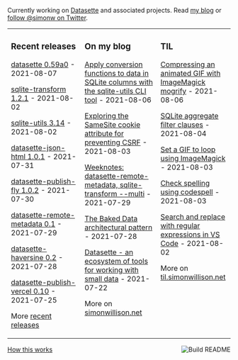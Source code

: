 Currently working on [Datasette](https://datasette.io/) and associated projects. Read [my blog](https://simonwillison.net/) or [follow @simonw on Twitter](https://twitter.com/simonw).

<table><tr><td valign="top" width="33%">

### Recent releases
<!-- recent_releases starts -->
[datasette 0.59a0](https://github.com/simonw/datasette/releases/tag/0.59a0) - 2021-08-07

[sqlite-transform 1.2.1](https://github.com/simonw/sqlite-transform/releases/tag/1.2.1) - 2021-08-02

[sqlite-utils 3.14](https://github.com/simonw/sqlite-utils/releases/tag/3.14) - 2021-08-02

[datasette-json-html 1.0.1](https://github.com/simonw/datasette-json-html/releases/tag/1.0.1) - 2021-07-31

[datasette-publish-fly 1.0.2](https://github.com/simonw/datasette-publish-fly/releases/tag/1.0.2) - 2021-07-30

[datasette-remote-metadata 0.1](https://github.com/simonw/datasette-remote-metadata/releases/tag/0.1) - 2021-07-29

[datasette-haversine 0.2](https://github.com/simonw/datasette-haversine/releases/tag/0.2) - 2021-07-28

[datasette-publish-vercel 0.10](https://github.com/simonw/datasette-publish-vercel/releases/tag/0.10) - 2021-07-25
<!-- recent_releases ends -->
More [recent releases](https://github.com/simonw/simonw/blob/main/releases.md)
</td><td valign="top" width="34%">

### On my blog
<!-- blog starts -->
[Apply conversion functions to data in SQLite columns with the sqlite-utils CLI tool](http://simonwillison.net/2021/Aug/6/sqlite-utils-convert/) - 2021-08-06

[Exploring the SameSite cookie attribute for preventing CSRF](http://simonwillison.net/2021/Aug/3/samesite/) - 2021-08-03

[Weeknotes: datasette-remote-metadata, sqlite-transform --multi](http://simonwillison.net/2021/Jul/29/datasette-remote-metadata/) - 2021-07-29

[The Baked Data architectural pattern](http://simonwillison.net/2021/Jul/28/baked-data/) - 2021-07-28

[Datasette - an ecosystem of tools for working with small data](http://simonwillison.net/2021/Jul/22/small-data/) - 2021-07-22
<!-- blog ends -->
More on [simonwillison.net](https://simonwillison.net/)
</td><td valign="top" width="33%">

### TIL
<!-- tils starts -->
[Compressing an animated GIF with ImageMagick mogrify](https://til.simonwillison.net/imagemagick/compress-animated-gif) - 2021-08-06

[SQLite aggregate filter clauses](https://til.simonwillison.net/sqlite/sqlite-aggregate-filter-clauses) - 2021-08-04

[Set a GIF to loop using ImageMagick](https://til.simonwillison.net/imagemagick/set-a-gif-to-loop) - 2021-08-03

[Check spelling using codespell](https://til.simonwillison.net/python/codespell) - 2021-08-03

[Search and replace with regular expressions in VS Code](https://til.simonwillison.net/vscode/vs-code-regular-expressions) - 2021-08-02
<!-- tils ends -->
More on [til.simonwillison.net](https://til.simonwillison.net/)
</td></tr></table>

<a href="https://github.com/simonw/simonw/actions"><img src="https://github.com/simonw/simonw/workflows/Build%20README/badge.svg" align="right" alt="Build README"></a> <a href="https://simonwillison.net/2020/Jul/10/self-updating-profile-readme/">How this works</a>
